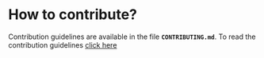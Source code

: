 # How to contribute?

Contribution guidelines are available in the file **`CONTRIBUTING.md`**. To read the contribution guidelines [click here](./CONTRIBUTING.md)
